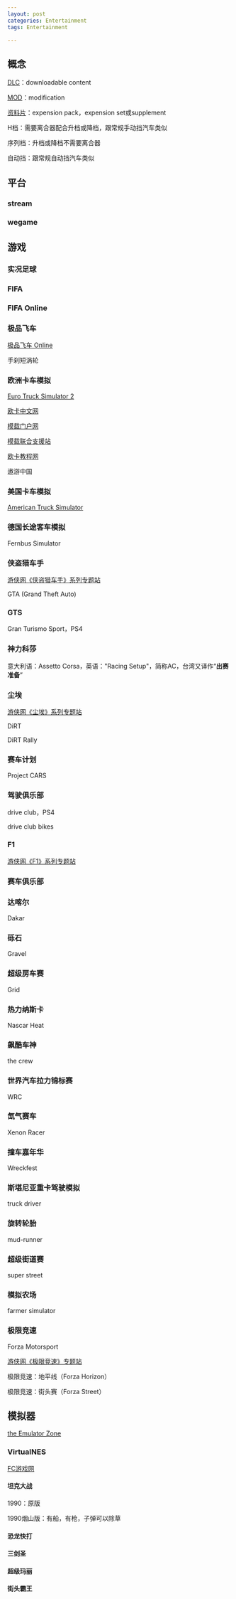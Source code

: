 ```yaml
---
layout: post
categories: Entertainment
tags: Entertainment

---
```


## 概念

[DLC](https://baike.baidu.com/item/DLC/3461396?fr=aladdin)：downloadable content

[MOD](https://baike.baidu.com/item/%E6%B8%B8%E6%88%8F%E6%A8%A1%E7%BB%84/105567?fromtitle=MOD&fromid=2316956&fr=aladdin)：modification

[资料片](https://baike.baidu.com/item/%E8%B5%84%E6%96%99%E7%89%87)：expension pack，expension set或supplement

H档：需要离合器配合升档或降档，跟常规手动挡汽车类似

序列档：升档或降档不需要离合器

自动挡：跟常规自动挡汽车类似

## 平台

### stream

### wegame

## 游戏

### 实况足球

### FIFA

### FIFA Online

### 极品飞车

[极品飞车 Online](https://nfsol.qq.com/)

手刹短涡轮

### 欧洲卡车模拟

[Euro Truck Simulator 2](https://eurotrucksimulator2.com/)

[欧卡中文网](https://kysamp.cn/)

[模载门户网](http://www.vefans.com/)

[模载联合支援站](http://bbs.vefans.com/)

[欧卡教程网](https://www.ets2cdlm.cn/)

遨游中国

### 美国卡车模拟

[American Truck Simulator](http://americantrucksimulator.com/)

### 德国长途客车模拟

Fernbus Simulator

### 侠盗猎车手

[游侠网《侠盗猎车手》系列专题站](https://www.ali213.net/zhuanti/gta5/)

GTA (Grand Theft Auto)

### GTS
Gran Turismo Sport，PS4

### 神力科莎

意大利语：Assetto Corsa，英语："Racing Setup"，简称AC，台湾又译作“**出赛准备**”

### 尘埃

[游侠网《尘埃》系列专题站](https://www.ali213.net/zhuanti/dirt/)

DiRT

DiRT Rally

### 赛车计划
Project CARS

### 驾驶俱乐部
drive club，PS4

drive club bikes

### F1

[游侠网《F1》系列专题站](https://www.ali213.net/zhuanti/f1/)

### 赛车俱乐部

### 达喀尔

Dakar

### 砾石

Gravel

### 超级房车赛

Grid

### 热力纳斯卡 

Nascar Heat

### 飙酷车神

the crew

### 世界汽车拉力锦标赛

WRC

### 氙气赛车

Xenon Racer

### 撞车嘉年华

Wreckfest

### 斯堪尼亚重卡驾驶模拟

truck driver

### 旋转轮胎

mud-runner

### 超级街道赛

super street

### 模拟农场

farmer simulator

### 极限竞速

Forza Motorsport

[游侠网《极限竞速》专题站](https://www.ali213.net/zhuanti/forzam/)

极限竞速：地平线（Forza Horizon）

极限竞速：街头赛（Forza Street）

## 模拟器

[the Emulator Zone](https://www.emulator-zone.com/)

### VirtualNES

[FC游戏网](https://www.fcnes.com/)

#### 坦克大战

1990：原版

1990烟山版：有船，有枪，子弹可以除草

#### 恐龙快打

#### 三剑圣

#### 超级玛丽

#### 街头霸王